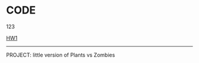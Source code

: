 # CODE
123

[HW1](https://github.com/pupupeter/CODE/blob/main/%E6%88%91%E6%98%AF12345%E5%B0%8F%E6%9C%8B%E5%8F%8B.ipynb)


---------------------------------------------
PROJECT: little version of Plants vs Zombies
